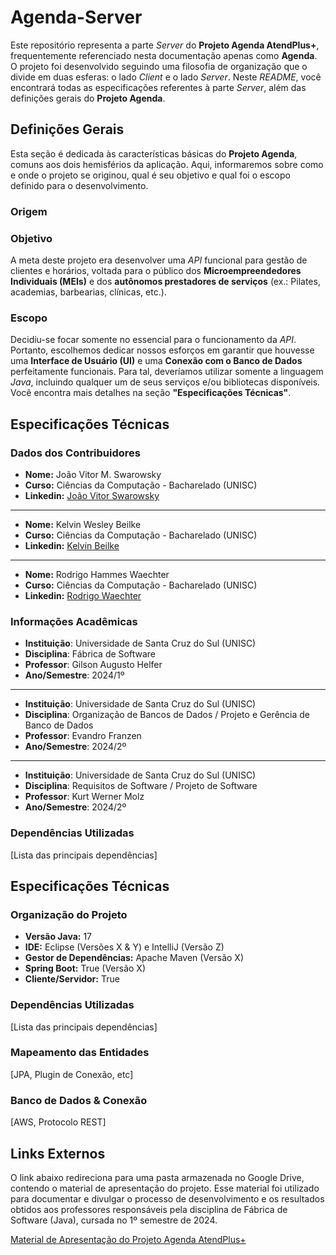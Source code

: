 # Agenda-Server
Este repositório representa a parte *Server* do **Projeto Agenda AtendPlus+**, frequentemente referenciado nesta documentação apenas como **Agenda**. O projeto foi desenvolvido seguindo uma filosofia de organização que o divide em duas esferas: o lado *Client* e o lado *Server*. Neste *README*, você encontrará todas as especificações referentes à parte *Server*, além das definições gerais do **Projeto Agenda**.

## Definições Gerais
Esta seção é dedicada às características básicas do **Projeto Agenda**, comuns aos dois hemisférios da aplicação. Aqui, informaremos sobre como e onde o projeto se originou, qual é seu objetivo e qual foi o escopo definido para o desenvolvimento.

### Origem

### Objetivo
A meta deste projeto era desenvolver uma *API* funcional para gestão de clientes e horários, voltada para o público dos **Microempreendedores Individuais (MEIs)** e dos **autônomos prestadores de serviços** (ex.: Pilates, academias, barbearias, clínicas, etc.).

### Escopo
Decidiu-se focar somente no essencial para o funcionamento da *API*. Portanto, escolhemos dedicar nossos esforços em garantir que houvesse uma **Interface de Usuário (UI)** e uma **Conexão com o Banco de Dados** perfeitamente funcionais. Para tal, deveríamos utilizar somente a linguagem *Java*, incluindo qualquer um de seus serviços e/ou bibliotecas disponíveis. Você encontra mais detalhes na seção **"Especificações Técnicas"**.

## Especificações Técnicas

### Dados dos Contribuidores
- **Nome:** João Vitor M. Swarowsky
- **Curso:** Ciências da Computação - Bacharelado (UNISC)
- **Linkedin:** [João Vitor Swarowsky](www.linkedin.com/in/joaoswarowsky)
---
- **Nome:** Kelvin Wesley Beilke
- **Curso:** Ciências da Computação - Bacharelado (UNISC)
- **Linkedin:** [Kelvin Beilke](https://www.linkedin.com/in/kelvin-b-98b533128/)
---
- **Nome:** Rodrigo Hammes Waechter
- **Curso:** Ciências da Computação - Bacharelado (UNISC)
- **Linkedin:** [Rodrigo Waechter](https://www.linkedin.com/in/rodrigo-waechter-a4094a321/)
  
### Informações Acadêmicas
- **Instituição**: Universidade de Santa Cruz do Sul (UNISC)
- **Disciplina**: Fábrica de Software
- **Professor**: Gilson Augusto Helfer
- **Ano/Semestre**: 2024/1º
---
- **Instituição**: Universidade de Santa Cruz do Sul (UNISC)
- **Disciplina**: Organização de Bancos de Dados / Projeto e Gerência de Banco de Dados
- **Professor**: Evandro Franzen
- **Ano/Semestre**: 2024/2º
---
- **Instituição**: Universidade de Santa Cruz do Sul (UNISC)
- **Disciplina**: Requisitos de Software / Projeto de Software
- **Professor**: Kurt Werner Molz
- **Ano/Semestre**: 2024/2º

### Dependências Utilizadas
[Lista das principais dependências]
## Especificações Técnicas

### Organização do Projeto
- **Versão Java:** 17
- **IDE:** Eclipse (Versões X & Y) e IntelliJ (Versão Z)
- **Gestor de Dependências:** Apache Maven (Versão X)
- **Spring Boot:** True (Versão X)
- **Cliente/Servidor:** True

### Dependências Utilizadas
[Lista das principais dependências]

### Mapeamento das Entidades 
[JPA, Plugin de Conexão, etc]
### Banco de Dados & Conexão
[AWS, Protocolo REST]

## Links Externos
O link abaixo redireciona para uma pasta armazenada no Google Drive, contendo o material de apresentação do projeto. Esse material foi utilizado para documentar e divulgar o processo de desenvolvimento e os resultados obtidos aos professores responsáveis pela disciplina de Fábrica de Software (Java), cursada no 1º semestre de 2024.

[Material de Apresentação do Projeto Agenda AtendPlus+](https://drive.google.com/drive/folders/1oIU21j_I6GTsE9g_kkp6H2EQj-p4YdDc?usp=sharing)

